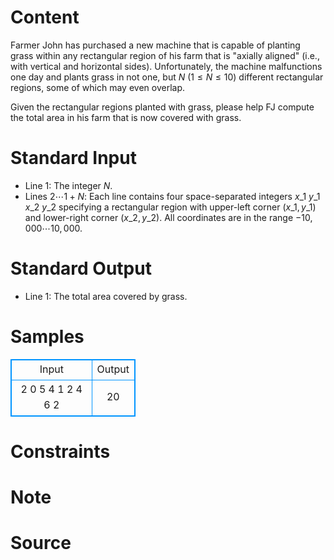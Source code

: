 
# Content

Farmer John has purchased a new machine that is capable of planting grass within any rectangular region of his farm that is "axially aligned" (i.e., with vertical and horizontal sides). Unfortunately, the machine malfunctions one day and plants grass in not one, but $N$ ($1 \leq N \leq 10$) different rectangular regions, some of which may even overlap.

Given the rectangular regions planted with grass, please help FJ compute the total area in his farm that is now covered with grass.

# Standard Input

* Line $1$: The integer $N$.
* Lines $2\cdots 1+N$: Each line contains four space-separated integers $x\_1$ $y\_1$
$x\_2$ $y\_2$ specifying a rectangular region with upper-left corner
$(x\_1,y\_1)$ and lower-right corner $(x\_2,y\_2)$. All coordinates are
in the range $-10,000\cdots 10,000$.​

# Standard Output

* Line $1$: The total area covered by grass.

# Samples

<style>
        table,table tr th, table tr td { border:1px solid #0094ff; }
        table { width: 200px; min-height: 25px; line-height: 25px; text-align: center; border-collapse: collapse;}   
    </style>
<table>
	<tr>
		<td>Input</td>
		<td>Output</td>
	</tr>
<tr><td>2
0 5 4 1
2 4 6 2</td><td>20</td></tr></table>


# Constraints



# Note



# Source


